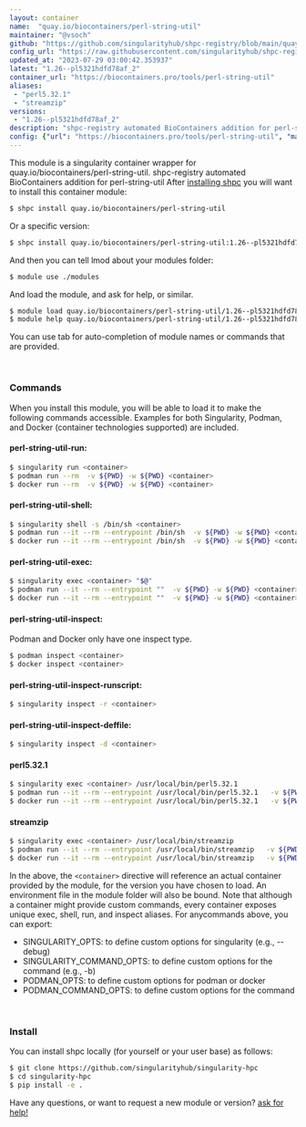 ```yaml
---
layout: container
name:  "quay.io/biocontainers/perl-string-util"
maintainer: "@vsoch"
github: "https://github.com/singularityhub/shpc-registry/blob/main/quay.io/biocontainers/perl-string-util/container.yaml"
config_url: "https://raw.githubusercontent.com/singularityhub/shpc-registry/main/quay.io/biocontainers/perl-string-util/container.yaml"
updated_at: "2023-07-29 03:00:42.353937"
latest: "1.26--pl5321hdfd78af_2"
container_url: "https://biocontainers.pro/tools/perl-string-util"
aliases:
 - "perl5.32.1"
 - "streamzip"
versions:
 - "1.26--pl5321hdfd78af_2"
description: "shpc-registry automated BioContainers addition for perl-string-util"
config: {"url": "https://biocontainers.pro/tools/perl-string-util", "maintainer": "@vsoch", "description": "shpc-registry automated BioContainers addition for perl-string-util", "latest": {"1.26--pl5321hdfd78af_2": "sha256:e42ed7476fb7c1e8a81d4d70e585e11ff2cf5a5396124171c182a15b469ff98d"}, "tags": {"1.26--pl5321hdfd78af_2": "sha256:e42ed7476fb7c1e8a81d4d70e585e11ff2cf5a5396124171c182a15b469ff98d"}, "docker": "quay.io/biocontainers/perl-string-util", "aliases": {"perl5.32.1": "/usr/local/bin/perl5.32.1", "streamzip": "/usr/local/bin/streamzip"}}
---
```


This module is a singularity container wrapper for quay.io/biocontainers/perl-string-util.
shpc-registry automated BioContainers addition for perl-string-util
After [installing shpc](#install) you will want to install this container module:


```bash
$ shpc install quay.io/biocontainers/perl-string-util
```

Or a specific version:

```bash
$ shpc install quay.io/biocontainers/perl-string-util:1.26--pl5321hdfd78af_2
```

And then you can tell lmod about your modules folder:

```bash
$ module use ./modules
```

And load the module, and ask for help, or similar.

```bash
$ module load quay.io/biocontainers/perl-string-util/1.26--pl5321hdfd78af_2
$ module help quay.io/biocontainers/perl-string-util/1.26--pl5321hdfd78af_2
```

You can use tab for auto-completion of module names or commands that are provided.

<br>

### Commands

When you install this module, you will be able to load it to make the following commands accessible.
Examples for both Singularity, Podman, and Docker (container technologies supported) are included.

#### perl-string-util-run:

```bash
$ singularity run <container>
$ podman run --rm  -v ${PWD} -w ${PWD} <container>
$ docker run --rm  -v ${PWD} -w ${PWD} <container>
```

#### perl-string-util-shell:

```bash
$ singularity shell -s /bin/sh <container>
$ podman run --it --rm --entrypoint /bin/sh  -v ${PWD} -w ${PWD} <container>
$ docker run --it --rm --entrypoint /bin/sh  -v ${PWD} -w ${PWD} <container>
```

#### perl-string-util-exec:

```bash
$ singularity exec <container> "$@"
$ podman run --it --rm --entrypoint ""  -v ${PWD} -w ${PWD} <container> "$@"
$ docker run --it --rm --entrypoint ""  -v ${PWD} -w ${PWD} <container> "$@"
```

#### perl-string-util-inspect:

Podman and Docker only have one inspect type.

```bash
$ podman inspect <container>
$ docker inspect <container>
```

#### perl-string-util-inspect-runscript:

```bash
$ singularity inspect -r <container>
```

#### perl-string-util-inspect-deffile:

```bash
$ singularity inspect -d <container>
```


#### perl5.32.1

```bash
$ singularity exec <container> /usr/local/bin/perl5.32.1
$ podman run --it --rm --entrypoint /usr/local/bin/perl5.32.1   -v ${PWD} -w ${PWD} <container> -c " $@"
$ docker run --it --rm --entrypoint /usr/local/bin/perl5.32.1   -v ${PWD} -w ${PWD} <container> -c " $@"
```


#### streamzip

```bash
$ singularity exec <container> /usr/local/bin/streamzip
$ podman run --it --rm --entrypoint /usr/local/bin/streamzip   -v ${PWD} -w ${PWD} <container> -c " $@"
$ docker run --it --rm --entrypoint /usr/local/bin/streamzip   -v ${PWD} -w ${PWD} <container> -c " $@"
```



In the above, the `<container>` directive will reference an actual container provided
by the module, for the version you have chosen to load. An environment file in the
module folder will also be bound. Note that although a container
might provide custom commands, every container exposes unique exec, shell, run, and
inspect aliases. For anycommands above, you can export:

 - SINGULARITY_OPTS: to define custom options for singularity (e.g., --debug)
 - SINGULARITY_COMMAND_OPTS: to define custom options for the command (e.g., -b)
 - PODMAN_OPTS: to define custom options for podman or docker
 - PODMAN_COMMAND_OPTS: to define custom options for the command

<br>

### Install

You can install shpc locally (for yourself or your user base) as follows:

```bash
$ git clone https://github.com/singularityhub/singularity-hpc
$ cd singularity-hpc
$ pip install -e .
```

Have any questions, or want to request a new module or version? [ask for help!](https://github.com/singularityhub/singularity-hpc/issues)